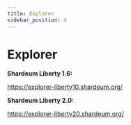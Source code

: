 ```yaml
---
title: Explorer
sidebar_position: 4
---
```


# Explorer

**Shardeum Liberty 1.6:**

https://explorer-liberty10.shardeum.org/

**Shardeum Liberty 2.0:**

https://explorer-liberty20.shardeum.org/

